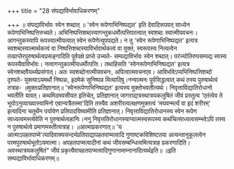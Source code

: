 +++
title = "28 संपद्याविर्भावाधिकरणम्"

+++
॥ संपद्याविर्भावः स्वेन शब्दात् ॥ 'स्वेन रूपेणाभिनिष्पद्यत' इति देवादिरूपवत् साध्येन रूपेणाभिनिष्पत्तिरुच्यते। अभिनिष्पत्तिशब्दस्यागन्तुकधर्मोत्पत्तिपरत्वात् स्वशब्दः स्वात्मीयवचनः। आगन्तुकस्यापि रूपस्यात्मीयत्वात् स्वेन रूपेणेत्युपपद्यते। न तु 'स्वेन रूपेणाभिनिष्पद्यत' इत्यत्र स्वशब्दस्यात्मार्थकत्वं वा निष्पत्तिशब्दस्याविर्भावार्थकत्वं वा युक्तं, स्वरूपस्य नित्यत्वेन तत्प्राप्तेरपुरुषार्थत्वप्रसङ्गादिति पूर्वपक्षे प्राप्ते उच्यते- सम्पद्याविर्भावः स्वेन शब्दात्। परंज्योतिरुपसम्पद्य स्वस्य रूपस्यैवाविर्भावः। नत्वागन्तुकात्मीयधर्मोत्पत्तिः। तथाहिसति 'स्वेनरूपेणाभिनिष्पद्यत' इत्यत्र स्वेनशब्दवैयर्थ्यप्रसंगात्। अतः स्वशब्दोनात्मीयवचनः, अपित्वात्मवचनएव। आविर्भावेऽप्यभिनिष्पत्तिशब्दो दृश्यते- युक्त्याऽयमर्थो निष्पन्नः, इदमेकं सुनिष्पन्न मित्यादिषु।नन्वात्मनः पूर्वसिद्धत्वात् कथं तस्य पुरुषार्थत्वं तत्राह- ॥मुक्तःप्रतिज्ञानात्॥ 'स्वेनरूपेणाभिनिष्पद्यत' इत्यस्य मुक्तोभवतीत्यर्थः। निवृत्ताविद्यातिरोधानो भवतीति यावत्। कथमिदमवसीयत इतिचेत्, प्रतिज्ञानात् जागराद्यत्रस्थात्रयकलुषितं जीवं प्रस्तुत्य 'एतंत्वेव ते भूयोऽनुव्याख्यास्यामिनो एवान्यत्रैतस्मा'दिति तस्यैव अशरीरत्वलक्षणमुक्तत्वं 'मघवन्मर्त्यं वा इदं शरीरम्' इत्यादिना चतुर्थेन पर्यायेण प्रतिपादयिष्यामीति प्रतिज्ञानात्। निवृत्ताविद्यातिरोधानस्य स्वेन रूपेण साध्यत्वमस्त्येवेति न पुरुषार्थत्वहानिः।ननु निवृत्ततिरोधानस्याप्यात्मस्वरूपस्य कथंचित्साध्यत्वसम्भवेऽपि तस्य न पुरुषार्थत्वे प्रमाणमस्तीत्यत्राह। ॥आत्माप्रकरणात्॥ 'य आत्माऽपहतपाप्मे'त्यादिवाक्यसन्दर्भप्रतिपाद्यापहतपाप्मत्वादि गुणाष्टकविशिष्टतया अत्यन्तानुकूलत्वेन परमपुरुषार्थभूतोऽयमात्मा। अपहतपाप्मत्वादीनां कथं जीवसम्बन्धित्वमित्यत्राह प्रकरणादिति। अवस्थात्रयकलुषितं" जीवं प्रकृत्यैवापहतपाप्मत्वादिगुणानामाम्नानादित्यर्थइति॥ ॥इति सम्पद्याविर्भावाधिकरणम्॥